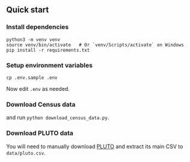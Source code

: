 ## Quick start

### Install dependencies

```
python3 -m venv venv
source venv/bin/activate   # Or `venv/Scripts/activate` on Windows
pip install -r requirements.txt
```

### Setup environment variables

```
cp .env.sample .env
```

Now edit `.env` as needed.

### Download Census data

 and run `python download_census_data.py`.

### Download PLUTO data

You will need to manually download [PLUTO][] and extract its main CSV to
`data/pluto.csv`.

[PLUTO]: https://www1.nyc.gov/site/planning/data-maps/open-data/dwn-pluto-mappluto.page
